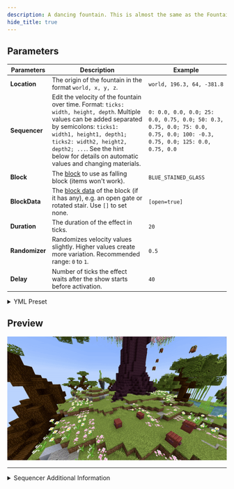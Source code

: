 ```yaml
---
description: A dancing fountain. This is almost the same as the Fountain effect, but you can change the velocity over time.
hide_title: true
---
```


<DocHeading
icon="typcn:waves-outline"
title="Fountain Dancing"
description="A dancing fountain of which you can change the velocity overtime.">
</DocHeading>

## Parameters

| Parameters      | Description                                                                                                                                                                                                                                                                                   | Example                                                                                                                   |
|-----------------|-----------------------------------------------------------------------------------------------------------------------------------------------------------------------------------------------------------------------------------------------------------------------------------------------|---------------------------------------------------------------------------------------------------------------------------|
| **Location**    | The origin of the fountain in the format `world, x, y, z`.                                                                                                                                                                                                                                    | `world, 196.3, 64, -381.8`                                                                                                |
| **Sequencer**   | Edit the velocity of the fountain over time. Format: `ticks: width, height, depth`. Multiple values can be added separated by semicolons: `ticks1: width1, height1, depth1; ticks2: width2, height2, depth2; ...`. See the hint below for details on automatic values and changing materials. | `0: 0.0, 0.0, 0.0; 25: 0.0, 0.75, 0.0; 50: 0.3, 0.75, 0.0; 75: 0.0, 0.75, 0.0; 100: -0.3, 0.75, 0.0; 125: 0.0, 0.75, 0.0` |
| **Block**       | The [block](https://hub.spigotmc.org/javadocs/bukkit/org/bukkit/Material.html) to use as falling block (items won't work).                                                                                                                                                                    | `BLUE_STAINED_GLASS`                                                                                                      |
| **BlockData**   | The [block data](https://minecraft.wiki/w/Block_states) of the block (if it has any), e.g. an open gate or rotated stair. Use `[]` to set none.                                                                                                                                               | `[open=true]`                                                                                                             |
| **Duration**    | The duration of the effect in ticks.                                                                                                                                                                                                                                                          | `20`                                                                                                                      |
| **Randomizer**  | Randomizes velocity values slightly. Higher values create more variation. Recommended range: `0` to `1`.                                                                                                                                                                                      | `0.5`                                                                                                                     |
| **Delay**       | Number of ticks the effect waits after the show starts before activation.                                                                                                                                                                                                                     | `40`                                                                                                                      |

<details>
<summary>YML Preset</summary>

```yaml
'1':
  Type: FOUNTAIN_DANCING
  Location: 'world, 0, 0, 0'
  Sequencer: '0: 0.0, 0.0, 0.0; 25: 0.0, 0.75, 0.0; 50: 0.3, 0.75, 0.0; 75: 0.0, 0.75, 0.0; 100: -0.3, 0.75, 0.0; 125: 0.0, 0.75, 0.0'
  Block: BLUE_STAINED_GLASS
  BlockData: []
  Duration: 20
  Randomizer: 0
  Delay: 0
```

</details>

## Preview

![Fountain Dancing Preview](../assets/previews/fountain_dancing.gif)

---

<details>
<summary>Sequencer Additional Information</summary>
:::info

### Sequencer Additional Information

The sequencer format is:

```
tick: width, height, depth; tick: width, height, depth; ...
```

**Advanced usage:**

* **Automatic values:** Use `~` to let the plugin calculate the value automatically.

  Example:

  ```
  0: 0.0, 0.0, 0.0;
  50: ~, 0.75, 0.2;
  100: 0.3, ~, -0.2;
  ```

* **Changing materials:** Add a material name as a fourth value to change the block used at that tick.

  Example:

  ```
  0: 0.0, 0.0, 0.0, RED_WOOL;
  50: ~, ~, ~, YELLOW_WOOL;
  100: 0.3, 0.75, 0.3, ORANGE_WOOL;
  ```

:::
</details>